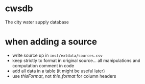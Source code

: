 # cwsdb
The city water supply database

# when adding a source
- write source up in `inst/extdata/sources.csv`
- keep strictly to format in original source... all manipulations and computation comment in code
- add all data in a table (it might be useful later)
- use *thisFormat*, not *this_format* for column headers
